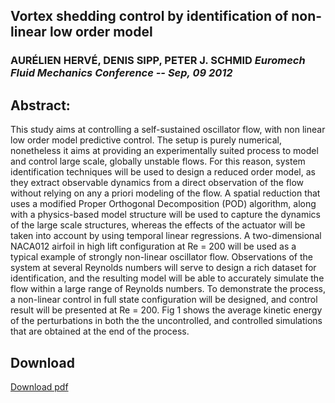 ## Vortex shedding control by identification of non-linear low order model 

### AURÉLIEN HERVÉ, DENIS SIPP, PETER J. SCHMID *Euromech Fluid Mechanics Conference -- Sep, 09 2012*

## Abstract:
This study aims at controlling a self-sustained oscillator flow, with non linear low order model predictive control. The setup is purely 
numerical, nonetheless it aims at providing an experimentally suited process to model and control large scale, globally unstable flows. For this 
reason, system identification techniques will be used to design a reduced order model, as they extract observable dynamics from a direct 
observation of the flow without relying on any a priori modeling of the flow. A spatial reduction that uses a modified Proper Orthogonal 
Decomposition (POD) algorithm, along with a physics-based model structure will be used to capture the dynamics of the large scale structures, 
whereas the effects of the actuator will be taken into account by using temporal linear regressions. A two-dimensional NACA012 airfoil in high 
lift configuration at Re = 200 will be used as a typical example of strongly non-linear oscillator flow. Observations of the system at several 
Reynolds numbers will serve to design a rich dataset for identification, and the resulting model will be able to accurately simulate the flow 
within a large range of Reynolds numbers. To demonstrate the process, a non-linear control in full state configuration will be designed, and 
control result will be presented at Re = 200. Fig 1 shows the average kinetic energy of the perturbations in both the the uncontrolled, and 
controlled simulations that are obtained at the end of the process.

## Download
[Download pdf](https://github.com/aherve/publications/raw/master/2012/EFMC9/EFMC9_herve.pdf)
